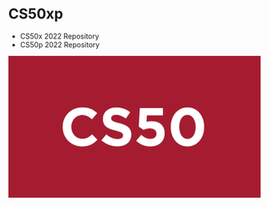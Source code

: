 # CS50xp
- CS50x 2022 Repository 
- CS50p 2022 Repository 

![This is an image](https://github.com/stanleycharles/CS50x/blob/main/This%20is%20CS50.png)
